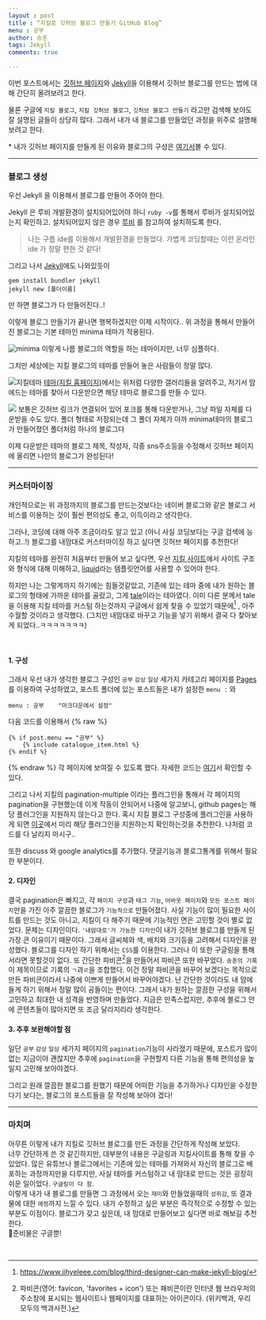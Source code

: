```yaml
---
layout : post
title : “지킬로 깃허브 블로그 만들기 GitHub Blog”
menu : 공부
author: 송훈
tags: Jekyll
comments: true

---
```


이번 포스트에서는 [깃허브 페이지](https://pages.github.com)와 [Jekyll](https://jekyllrb.com)을 이용해서 깃허브 블로그를 만드는 법에 대해 간단히 올려보려고 한다.

물론 구글에 `지킬 블로그`, `지킬 깃허브 블로그`, `깃허브 블로그 만들기` 라고만 검색해 보아도 잘 설명된 글들이 상당히 많다. 그래서 내가 내 블로그를 만들었던 과정을 위주로 설명해 보려고 한다.

\* 내가 깃허브 페이지를 만들게 된 이유와 블로그의 구성은 [여기서](https://songh-oon.github.io/2022-06-22/firstpost)볼 수 있다.

---

### 블로그 생성 

우선 Jekyll 을 이용해서 블로그를 만들어 주어야 한다.

Jekyll 은 루비 개발환경이 설치되어있어야 하니 `ruby -v`를 통해서 루비가 설치되어있는지 확인하고. 설치되어있지 않은 경우 [루비](http://www.ruby-lang.org/ko/) 를 참고하여 설치하도록 한다.
>나는 구름 ide를 이용해서 개발환경을 만들었다. 가볍게 코딩할때는 이런 온라인 ide 가 정말 편한 것 같다!

그리고 나서
[Jekyll](https://jekyllrb.com)에도 나와있듯이
```
gem install bundler jekyll
jekyll new [폴더이름] 
```
 만 하면 블로그가 다 만들어진다..!

이렇게 블로그 만들기가 끝나면 행복하겠지만 이제 시작이다..
위 과정을 통해서 만들어진 블로그는 기본 테마인 minima 테마가 적용된다.

![minima](https://user-images.githubusercontent.com/84430293/175992900-a47e1d74-f880-464a-b05e-10cb91bbde43.png)
이렇게 나름 블로그의 역할을 하는 테마이지만, 너무 심플하다.

그치만 세상에는 지킬 블로그의 테마를 만들어 놓은 사람들이 정말 많다.   
      
        

![지킬테마](https://user-images.githubusercontent.com/84430293/175994032-68b31246-24c4-4b2c-bceb-fb8973a4860a.png)
[테마(지킬 홈페이지)](https://jekyllrb-ko.github.io/docs/themes/)에서는 위처럼 다양한 갤러리들을 알려주고, 저기서 맘에드는 테마를 찾아서 다운받으면 해당 테마로 블로그를 만들 수 있다.


![](https://user-images.githubusercontent.com/84430293/175995969-f0c008bc-1ea8-4d8d-b156-aa3dcf63713b.png)
보통은 깃허브 링크가 연결되어 있어 포크를 통해 다운받거나, 그냥 파일 자체를 다운받을 수도 있다.
폴더 형태로 저장되는데 그 폴더 자체가 아까 minima테마의 블로그가 만들어졌던 폴더처럼 하나의 블로그다

이제 다운받은 테마의 블로그 제목, 작성자, 각종 sns주소등을 수정해서 깃허브 페이지에 올리면 나만의 블로그가 완성된다!

---

### 커스터마이징 

개인적으로는 위 과정까지의 블로그를 만드는것보다는 네이버 블로그와 같은 블로그 서비스를 이용하는 것이 훨씬 편의성도 좋고, 이득이라고 생각한다.

그러나, 코딩에 대해 아주 조금이라도 알고 있고 (아니 사실 코딩보다는 구글 검색에 능하고..!) 블로그를 내맘대로 커스터마이징 하고 싶다면 깃허브 페이지를 추천한다!   

지킬의 테마를 완전히 처음부터 만들어 보고 싶다면, 우선 [지킬 사이트](https://jekyllrb-ko.github.io/)에서 사이트 구조와 형식에 대해 이해하고, [liquid](https://shopify.github.io/liquid/)라는 템플릿언어를 사용할 수 있어야 한다.

하지만 나는 그렇게까지 하기에는 힘들것같았고, 기존에 있는 테마 중에 내가 원하는 블로그의 형태에 가까운 테마를 골랐고, 그게  [tale](https://github.com/chesterhow/tale)이라는 테마였다. 이미 다른 분께서 tale을 이용해 지킬 테마를 커스텀 하는것까지 구글에서 쉽게 찾을 수 있었기 때문에[^1] , 아주 수월할 것이라고 생각했다. 
(그치만 내맘대로 바꾸고 기능을 넣기 위해서 결국 다 찾아보게 되었다..ㅋㅋㅋㅋㅋㅋㅋ)

<br>

#### 1. 구성
그래서 우선 내가 생각한 블로그 구성인
`공부` `감상` `일상`  세가지 카테고리 페이지를 [Pages](https://jekyllrb-ko.github.io/docs/pages/)를 이용하여 구성하였고,
포스트 폴더에 있는 포스트들은 내가 설정한 `menu :` 와
```
menu : 공부    "마크다운에서 설정"
```
다음 코드를 이용해서
{% raw %}
~~~liquid
{% if post.menu == "공부" %}
	{% include catalogue_item.html %}
{% endif %}				    		
~~~
{% endraw %}
각 페이지에 보여질 수 있도록 했다. 자세한 코드는 [여기](https://github.com/songh-oon/songh-oon.github.io/blob/main/study/index.html)서 확인할 수 있다.

그리고 나서 지킬의 pagination-multiple 이라는 플러그인을 통해서 각 페이지의 pagination을 구현했는데 이게 작동이 안되어서 나중에 알고보니, github pages는 해당 플러그인을 지원하지 않는다고 한다. 혹시 지킬 블로그 구성중에 플러그인을 사용하게 되면 [이곳](https://pages.github.com/versions/)에서 미리 해당 플러그인을 지원하는지 확인하는것을 추천한다. 나처럼 코드를 다 날리지 마시구.. 

또한 discuss 와 google analytics를 추가했다. 댓글기능과 블로그통계를 위해서 필요한 부분이다.

#### 2. 디자인
결국 pagination은 빠지고, 각 `페이지 구성`과 `태그 기능`, `어바웃 페이지`와 `모든 포스트 페이지`만을 가진 아주 깔끔한 블로그가 `기능적으로` 만들어졌다. 
사실 기능이 많이 필요한 사이트를 만드는 것도 아니고, 지킬이 다 해주기 때문에 기능적인 면은 고민할 것이 별로 없었다. 문제는 디자인이다. `'내맘대로'가 가능한 디자인`이 내가 깃허브 블로그를 만들게 된 가장 큰 이유이기 때문이다. 
그래서 글씨체와 색, 배치와 크기등을 고려해서 디자인을 완성했다. 블로그를 디자인 하기 위해서는 `CSS`를 이용한다. 그러나 이 또한 구글링을 통해서라면 못할것이 없다. 
또 간단한 파비콘[^2]을 만들어서 파비콘 또한 바꾸었다. `송훈의 기록`이 제목이므로 기록의  `ㄱ`과`ㄹ`을 조합했다. 이건 정말 파비콘을 바꾸어 보겠다는 목적으로 만든 파비콘이라서 나중에 이쁘게 만들어서 바꾸어야겠다. 
난 간단한 것이라도 내 맘에 들게 하기 위해서 정말 많이 공들이는 편이다. 그래서 내가 원하는 깔끔한 구성을 위해서 고민하고 최대한 내 성격을 반영하며 만들었다.
지금은 만족스럽지만, 추후에 블로그 안에 콘텐츠들이 많아지면 또 조금 달라지리라 생각한다.

#### 3. 추후 보완해야할 점
일단 `공부` `감상` `일상` 세가지 페이지의 `pagination`기능이 사라졌기 때문에, 포스트가 많이 없는 지금이야 괜찮지만 추후에 `pagination`을 구현할지 다른 기능을 통해 편의성을 높일지 고민해 보아야겠다.

그리고 원래 깔끔한 블로그를 원했기 때문에 어떠한 기능을 추가하거나 디자인을 수정한다기 보다는, 블로그의 포스트들을 잘 작성해 보아야 겠다!

---

### 마치며
아무튼 이렇게 내가 지킬로 깃허브 블로그를 만든 과정을 간단하게 작성해 보았다.        
너무 간단하게 쓴 것 같긴하지만, 대부분의 내용은 구글링과 지킬사이트를 통해 찾을 수 있었다.
많은 유튜브나 블로그에서는 기존에 있는 테마를 가져와서 자신의 블로그로 배포하는 과정까지만을 다루지만,
사실 테마를 커스텀하고 내 맘대로 만드는 것은 굉장히 쉬운 일이었다. `구글링이 다 함`.    
이렇게 내가 내 블로그를 만들면 그 과정에서 오는 `재미`와 만들었을때의 `성취감`, 또 결과물에 대한 `애정`까지 느낄 수 있다. 내가 수정하고 싶은 부분은 즉각적으로 수정할 수 있는 부분도 이점이다.
블로그가 갖고 싶은데, 내 맘대로 만들어보고 싶다면 바로 해보길 추천한다.      
📝준비물은 구글뿐! 

<br>



 


[^1]: <https://www.jihyeleee.com/blog/third-designer-can-make-jekyll-blog/>

[^2]: 파비콘(영어: favicon, 'favorites + icon') 또는 패비콘이란 인터넷 웹 브라우저의 주소창에 표시되는 웹사이트나 웹페이지를 대표하는 아이콘이다. (위키백과, 우리 모두의 백과사전.)
